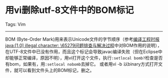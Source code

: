 # 用vi删除utf-8文件中的BOM标记
Tags: Vim

------

BOM (Byte-Order Mark)用来表示Unicode文件的字节顺序（参考[编译工程时报java:[1,0] illegal character: \65279问题排查与解决过程](http://blog.csdn.net/shixing_11/article/details/6976900)中对BOM作用的说明），在UTF-8文件中已没有作用，而且这个标记会导致javac编译失败（但在Eclipse中却能够正常编译，原因不明），用vi打开这个文件，执行`:setlocal bomb?`检查是否有bom，如果有，用`:setlocal nobomb`去掉它。
 或者用vi -b <filename>以binary方式打开文件，就可以看到文件头上的BOM标记，删之。
